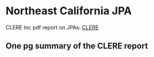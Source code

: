 # Northeast California JPA

CLERE Inc pdf report on JPAs: [CLERE](http://gg.gg/1a1dl4)

## One pg summary of the CLERE report